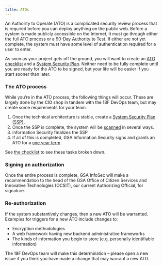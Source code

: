 ```yaml
---
title: ATOs
---
```


An Authority to Operate (ATO) is a complicated security review process that is required before you can deploy anything on the public web. Before a system is made publicly accessible on the Internet, it must go through either the full ATO process or a 90-Day [Authority to Test](types/). If either are not yet complete, the system must have some level of authentication required for a user to enter.

As soon as your project gets off the ground, you will want to create an [ATO checklist](checklist/) and a [System Security Plan](ssp/). Neither need to be fully complete until you are ready for the ATO to be signed, but your life will be easier if you start sooner than later.

### The ATO process

While you’re in the ATO process, the following things will occur. These are largely done by the CIO shop in tandem with the 18F DevOps team, but may create some requirements for your team.

1. Once the technical architecture is stable, create a [System Security Plan (SSP)](ssp/).
1. Once the SSP is complete, the system will be [scanned](../security/scanning/) in several ways.
1. Information Security finalizes the SSP
1. If all of this is completed, GSA Information Security signs and grants an ATO for a [one year term](types/#year-authorization).

See [the checklist](checklist/) to see these tasks broken down.

### Signing an authorization

Once the entire process is complete, GSA InfoSec will make a recommendation to the head of the GSA Office of Citizen Services and Innovative Technologies (OCSIT), our current Authorizing Official, for signature.

### Re-authorization

If the system substantively changes, then a new ATO will be warranted. Examples for triggers for a new ATO include changes to:

* Encryption methodologies
* A web framework having new backend administrative frameworks
* The kinds of information you begin to store (e.g. personally identifiable information)

The 18F DevOps team will make this determination – please open a new issue if you think you have made a change that may warrant a new ATO.
